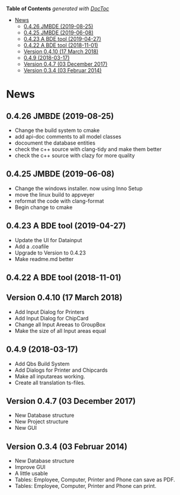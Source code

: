 <!-- START doctoc generated TOC please keep comment here to allow auto update -->
<!-- DON'T EDIT THIS SECTION, INSTEAD RE-RUN doctoc TO UPDATE -->
**Table of Contents**  *generated with [DocToc](https://github.com/thlorenz/doctoc)*

- [News](#news)
  - [0.4.26 JMBDE (2019-08-25)](#0426-jmbde-2019-08-25)
  - [0.4.25 JMBDE (2019-06-08)](#0425-jmbde-2019-06-08)
  - [0.4.23 A BDE tool (2019-04-27)](#0423-a-bde-tool-2019-04-27)
  - [0.4.22 A BDE tool (2018-11-01)](#0422-a-bde-tool-2018-11-01)
  - [Version 0.4.10 (17 March 2018)](#version-0410-17-march-2018)
  - [0.4.9 (2018-03-17)](#049-2018-03-17)
  - [Version 0.4.7 (03 December 2017)](#version-047-03-december-2017)
  - [Version 0.3.4 (03 Februar 2014)](#version-034-03-februar-2014)

<!-- END doctoc generated TOC please keep comment here to allow auto update -->

# News #

## 0.4.26 JMBDE (2019-08-25) ##

- Change the build system to cmake
- add api-doc comments to all model classes
- docoument the database entities
- check the c++ source with clang-tidy and make them better
- check the c++ source with clazy for more quality

## 0.4.25 JMBDE (2019-06-08) ##

- Change the windows installer. now using Inno Setup
- move the linux build to appveyer
- reformat the code with clang-format
- Begin change to cmake

## 0.4.23 A BDE tool (2019-04-27) ##

- Update the UI for Datainput
- Add a .coafile
- Upgrade to Version to 0.4.23
- Make readme.md better

## 0.4.22 A BDE tool (2018-11-01) ##

## Version 0.4.10 (17 March 2018) ##

- Add Input Dialog for Printers
- Add Input Dialog for ChipCard
- Change all Input Areeas to GroupBox
- Make the size of all Input areas equal


## 0.4.9 (2018-03-17) ##

- Add Qbs Build System
- Add Dialogs for Printer and Chipcards
- Make all inputareas working.
- Create all translation ts-files.

## Version 0.4.7 (03 December 2017) ##

- New Database structure
- New Project structure
- New GUI

## Version 0.3.4 (03 Februar 2014) ##

- New Database structure
- Improve GUI
- A little usable
- Tables: Employee, Computer, Printer and Phone can save as PDF.
- Tables: Employee, Computer, Printer and Phone can print.
